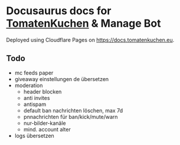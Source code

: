 # Docusaurus docs for [TomatenKuchen](https://tomatenkuchen.eu) & Manage Bot

Deployed using Cloudflare Pages on https://docs.tomatenkuchen.eu.

## Todo
- mc feeds paper
- giveaway einstellungen de übersetzen
- moderation
	- header blocken
	- anti invites
	- antispam
	- default ban nachrichten löschen, max 7d
	- pnnachrichten für ban/kick/mute/warn
	- nur-bilder-kanäle
	- mind. account alter
- logs übersetzen
